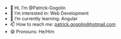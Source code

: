 - 👋 Hi, I’m @Patrick-Gogolin
- 👀 I’m interested in: Web Development
- 🌱 I’m currently learning: Angular
- 📫 How to reach me: patrick.gogolin@hotmail.com
- 😄 Pronouns: He/Him

<!---
Patrick-Gogolin/Patrick-Gogolin is a ✨ special ✨ repository because its `README.md` (this file) appears on your GitHub profile.
You can click the Preview link to take a look at your changes.
--->

